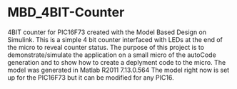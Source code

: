# MBD_4BIT-Counter
4BIT counter for PIC16F73 created with the Model Based Design on Simulink. This is a simple 4 bit counter interfaced with LEDs at the end of the micro to reveal counter status.
The purpose of this project is to demonstrate/simulate the application on a small micro of the autoCode generation and to show how to create a deplyment code to the micro.
The model was generated in Matlab R2011 7.13.0.564
The model right now is set up for the PIC16F73 but it can be modified for any PIC16.
